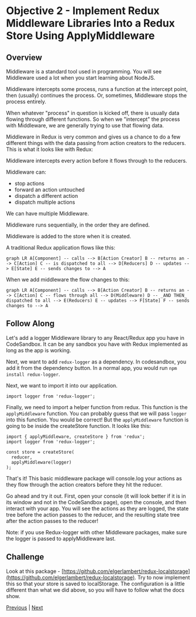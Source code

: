 # Objective 2 - Implement Redux Middleware Libraries Into a Redux Store Using ApplyMiddleware

## Overview

Middleware is a standard tool used in programming. You will see Middleware used a lot when you start learning about NodeJS.

Middleware intercepts some process, runs a function at the intercept point, then (usually) continues the process. Or, sometimes, Middleware stops the process entirely.

When whatever "process" in question is kicked off, there is usually data flowing through different functions. So when we "intercept" the process with Middleware, we are generally trying to use that flowing data.

Middleware in Redux is very common and gives us a chance to do a few different things with the data passing from action creators to the reducers. This is what it looks like with Redux:

Middleware intercepts every action before it flows through to the reducers.

Middleware can:

- stop actions
- forward an action untouched
- dispatch a different action
- dispatch multiple actions

We can have multiple Middleware.

Middleware runs sequentially, in the order they are defined.

Middleware is added to the store when it is created.

A traditional Redux application flows like this:

```
graph LR A[Component] -- calls --> B[Action Creator] B -- returns an --> C[Action] C -- is dispatched to all --> D[Reducers] D -- updates --> E[State] E -- sends changes to --> A
```

When we add middleware the flow changes to this:

```
graph LR A[Component] -- calls --> B[Action Creator] B -- returns an --> C[Action] C -- flows through all --> D(Middleware) D -- _AND THEN_ dispatched to all --> E(Reducers) E -- updates --> F[State] F -- sends changes to --> A
```

## Follow Along

Let's add a logger Middleware library to any React/Redux app you have in CodeSandbox. It can be any sandbox you have with Redux implemented as long as the app is working.

Next, we want to add ```redux-logger``` as a dependency. In codesandbox, you add it from the dependency button. In a normal app, you would run ```npm install redux-logger```.

Next, we want to import it into our application.

```
import logger from 'redux-logger';
```

Finally, we need to import a helper function from redux. This function is the ```applyMiddleware``` function. You can probably guess that we will pass ```logger``` into this function. You would be correct! But the ```applyMiddleware``` function is going to be inside the createStore function. It looks like this:

```
import { applyMiddleware, createStore } from 'redux';
import logger from 'redux-logger';

const store = createStore(
  reducer,
  applyMiddleware(logger)
);
```

That's it! This basic middleware package will console.log your actions as they flow through the action creators before they hit the reducer.

Go ahead and try it out. First, open your console (it will look better if it is in its window and not in the CodeSandbox page), open the console, and then interact with your app. You will see the actions as they are logged, the state tree before the action passes to the reducer, and the resulting state tree after the action passes to the reducer!

Note: if you use Redux-logger with other Middleware packages, make sure the logger is passed to applyMiddleware last.

## Challenge

Look at this package - [https://github.com/elgerlambert/redux-localstorage](https://github.com/elgerlambert/redux-localstorage). Try to now implement this so that your store is saved to localStorage. The configuration is a little different than what we did above, so you will have to follow what the docs show.


[Previous](./Object_1.md) | [Next](./Object_3.md)